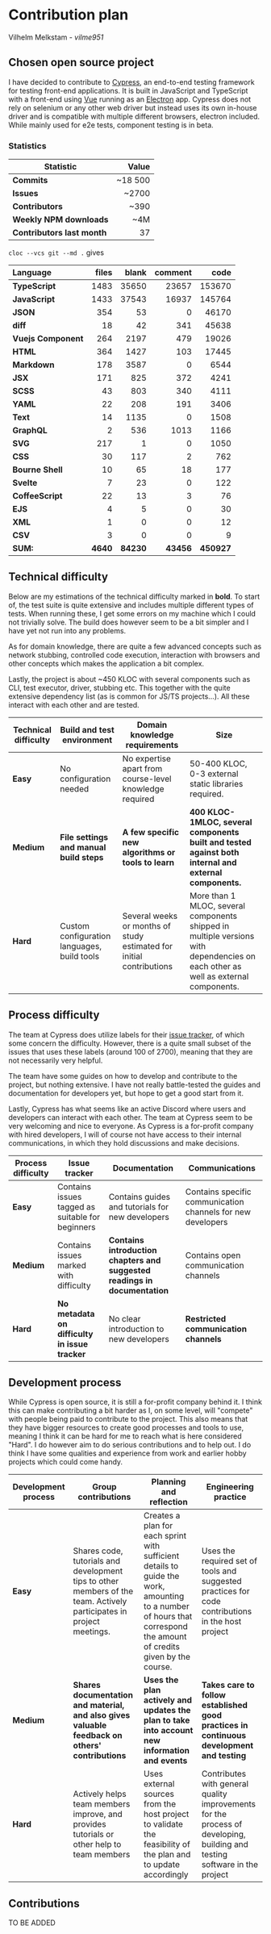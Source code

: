 # Contribution plan

Vilhelm Melkstam - *vilme951*

## Chosen open source project

I have decided to contribute to [Cypress](https://www.cypress.io/), an end-to-end testing framework for testing front-end applications. It is built in JavaScript and TypeScript with a front-end using [Vue](https://vuejs.org/) running as an [Electron](https://www.electronjs.org/) app. Cypress does not rely on selenium or any other web driver but instead uses its own in-house driver and is compatible with multiple different browsers, electron included. While mainly used for e2e tests, component testing is in beta.

### Statistics

| **Statistic**               | **Value** |
|-----------------------------|----------:|
| **Commits**                 |   ~18 500 |
| **Issues**                  |     ~2700 |
| **Contributors**            |      ~390 |
| **Weekly NPM downloads**    |       ~4M | 
| **Contributors last month** |        37 | 

`cloc --vcs git --md .` gives

| **Language**        |    files |     blank |   comment |       code |
|:--------------------|---------:|----------:|----------:|-----------:|
| **TypeScript**      |     1483 |     35650 |     23657 |     153670 |
| **JavaScript**      |     1433 |     37543 |     16937 |     145764 |
| **JSON**            |      354 |        53 |         0 |      46170 |
| **diff**            |       18 |        42 |       341 |      45638 |
| **Vuejs Component** |      264 |      2197 |       479 |      19026 |
| **HTML**            |      364 |      1427 |       103 |      17445 |
| **Markdown**        |      178 |      3587 |         0 |       6544 |
| **JSX**             |      171 |       825 |       372 |       4241 |
| **SCSS**            |       43 |       803 |       340 |       4111 |
| **YAML**            |       22 |       208 |       191 |       3406 |
| **Text**            |       14 |      1135 |         0 |       1508 |
| **GraphQL**         |        2 |       536 |      1013 |       1166 |
| **SVG**             |      217 |         1 |         0 |       1050 |
| **CSS**             |       30 |       117 |         2 |        762 |
| **Bourne Shell**    |       10 |        65 |        18 |        177 |
| **Svelte**          |        7 |        23 |         0 |        122 |
| **CoffeeScript**    |       22 |        13 |         3 |         76 |
| **EJS**             |        4 |         5 |         0 |         30 |
| **XML**             |        1 |         0 |         0 |         12 |
| **CSV**             |        3 |         0 |         0 |          9 |
| **SUM:**            | **4640** | **84230** | **43456** | **450927** |



## Technical difficulty

Below are my estimations of the technical difficulty marked in **bold**. To start of, the test suite is quite extensive and includes multiple different types of tests. When running these, I get some errors on my machine which I could not trivially solve. The build does however seem to be a bit simpler and I have yet not run into any problems. 

As for domain knowledge, there are quite a few advanced concepts such as network stubbing, controlled code execution, interaction with browsers and other concepts which makes the application a bit complex. 

Lastly, the project is about ~450 KLOC with several components such as CLI, test executor, driver, stubbing etc. This together with the quite extensive dependency list (as is common for JS/TS projects…). All these interact with each other and are tested.

| Technical difficulty | Build and test environment                  | Domain knowledge requirements                                        | Size                                                                                                                              |
|----------------------|---------------------------------------------|----------------------------------------------------------------------|-----------------------------------------------------------------------------------------------------------------------------------|
| **Easy**             | No configuration needed                     | No expertise apart from course-level knowledge required              | 50-400 KLOC, 0-3 external static libraries required.                                                                              |
| **Medium**           | **File settings and manual build steps**    | **A few specific new algorithms or tools to learn**                  | **400 KLOC-1MLOC, several components built and tested against both internal and external components.**                            |
| **Hard**             | Custom configuration languages, build tools | Several weeks or months of study estimated for initial contributions | More than 1 MLOC, several components shipped in multiple versions with dependencies on each other as well as external components. |

## Process difficulty

The team at Cypress does utilize labels for their [issue tracker](https://github.com/cypress-io/cypress/issues), of which some concern the difficulty. However, there is a quite small subset of the issues that uses these labels (around 100 of 2700), meaning that they are not necessarily very helpful.

The team have some guides on how to develop and contribute to the project, but nothing extensive. I have not really battle-tested the guides and documentation for developers yet, but hope to get a good start from it.

Lastly, Cypress has what seems like an active Discord where users and developers can interact with each other. The team at Cypress seem to be very welcoming and nice to everyone. As Cypress is a for-profit company with hired developers, I will of course not have access to their internal communications, in which they hold discussions and make decisions. 

| Process difficulty | Issue tracker                                    | Documentation                                                              | Communications                                              |
|--------------------|--------------------------------------------------|----------------------------------------------------------------------------|-------------------------------------------------------------|
| **Easy**           | Contains issues tagged as suitable for beginners | Contains guides and tutorials for new developers                           | Contains specific communication channels for new developers |
| **Medium**         | Contains issues marked with difficulty           | **Contains introduction chapters and suggested readings in documentation** | Contains open communication channels                        |
| **Hard**           | **No metadata on difficulty in issue tracker**   | No clear introduction to new developers                                    | **Restricted communication channels**                       |

## Development process

While Cypress is open source, it is still a for-profit company behind it. I think this can make contributing a bit harder as I, on some level, will "compete" with people being paid to contribute to the project. This also means that they have bigger resources to create good processes and tools to use, meaning I think it can be hard for me to reach what is here considered "Hard". I do however aim to do serious contributions and to help out. I do think I have some qualities and experience from work and earlier hobby projects which could come handy.

| Development process | Group contributions                                                                                                  | Planning and reflection                                                                                                                                             | Engineering practice                                                                                                      |
|---------------------|----------------------------------------------------------------------------------------------------------------------|---------------------------------------------------------------------------------------------------------------------------------------------------------------------|---------------------------------------------------------------------------------------------------------------------------|
| **Easy**            | Shares code, tutorials and development tips to other members of the team. Actively participates in project meetings. | Creates a plan for each sprint with sufficient details to guide the work, amounting to a number of hours that correspond the amount of credits given by the course. | Uses the required set of tools and suggested practices for code contributions in the host project                         |
| **Medium**          | **Shares documentation and material, and also gives valuable feedback on others' contributions**                     | **Uses the plan actively and updates the plan to take into account new information and events**                                                                     | **Takes care to follow established good practices in continuous development and testing**                                 |
| **Hard**            | Actively helps team members improve, and provides tutorials or other help to team members                            | Uses external sources from the host project to validate the feasibility of the plan and to update accordingly                                                       | Contributes with general quality improvements for the process of developing, building and testing software in the project |

## Contributions

TO BE ADDED

